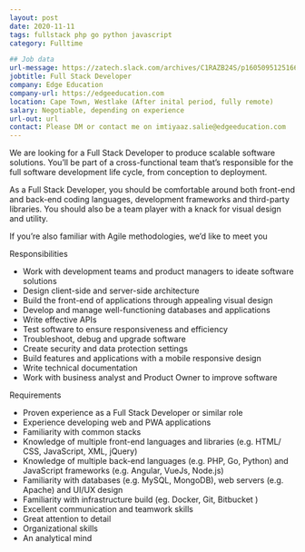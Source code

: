 ```yaml
---
layout: post
date: 2020-11-11
tags: fullstack php go python javascript
category: Fulltime

## Job data
url-message: https://zatech.slack.com/archives/C1RAZB24S/p1605095125166600
jobtitle: Full Stack Developer
company: Edge Education
company-url: https://edgeeducation.com
location: Cape Town, Westlake (After inital period, fully remote)
salary: Negotiable, depending on experience
url-out: url
contact: Please DM or contact me on imtiyaaz.salie@edgeeducation.com
---
```

We are looking for a Full Stack Developer to produce scalable software solutions. You’ll be part of a cross-functional team that’s responsible for the full software development life cycle, from conception to deployment.

As a Full Stack Developer, you should be comfortable around both front-end and back-end coding languages, development frameworks and third-party libraries. You should also be a team player with a knack for visual design and utility.

If you’re also familiar with Agile methodologies, we’d like to meet you

Responsibilities
- Work with development teams and product managers to ideate software solutions
- Design client-side and server-side architecture
- Build the front-end of applications through appealing visual design
- Develop and manage well-functioning databases and applications
- Write effective APIs
- Test software to ensure responsiveness and efficiency
- Troubleshoot, debug and upgrade software
- Create security and data protection settings
- Build features and applications with a mobile responsive design
- Write technical documentation
- Work with business analyst and Product Owner to improve software

Requirements
- Proven experience as a Full Stack Developer or similar role
- Experience developing web and PWA applications
- Familiarity with common stacks
- Knowledge of multiple front-end languages and libraries (e.g. HTML/ CSS, JavaScript, XML, jQuery)
- Knowledge of multiple back-end languages (e.g. PHP, Go, Python) and JavaScript frameworks (e.g. Angular, VueJs, Node.js)
- Familiarity with databases (e.g. MySQL, MongoDB), web servers (e.g. Apache) and UI/UX design
- Familiarity with infrastructure build (eg. Docker, Git, Bitbucket )
- Excellent communication and teamwork skills
- Great attention to detail
- Organizational skills
- An analytical mind
